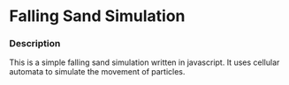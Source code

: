 # Falling Sand Simulation

### Description
This is a simple falling sand simulation written in javascript. It uses cellular automata to simulate the movement of particles.
